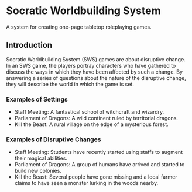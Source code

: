 # Socratic Worldbuilding System
A system for creating one-page tabletop roleplaying games.

## Introduction
Socratic Worldbuilding System (SWS) games are about disruptive change. In an SWS game, the players portray characters who have gathered to discuss the ways in which they have been affected by such a change. By answering a series of questions about the nature of the disruptive change, they will describe the world in which the game is set.

### Examples of Settings
  - Staff Meeting: A fantastical school of witchcraft and wizardry.
  - Parliament of Dragons: A wild continent ruled by territorial dragons.
  - Kill the Beast: A rural village on the edge of a mysterious forest.

### Examples of Disruptive Changes
  - Staff Meeting: Students have recently started using staffs to augment their magical abilities.
  - Parliament of Dragons: A group of humans have arrived and started to build new colonies.
  - Kill the Beast: Several people have gone missing and a local farmer claims to have seen a monster lurking in the woods nearby.
